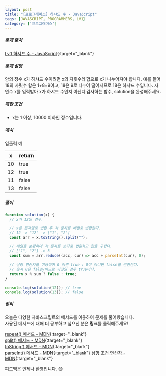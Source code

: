 ```yaml
---
layout: post
title: "[프로그래머스] 하샤드 수 - JavaScript"
tags: [JAVASCRIPT, PROGRAMMERS, LV1]
category: ['프로그래머스']
---
```


##### 문제 출처

[Lv.1 하샤드 수 - JavaScript](https://programmers.co.kr/learn/courses/30/lessons/12947?language=javascript){:target="\_blank"}

##### 문제 설명

양의 정수 x가 하샤드 수이려면 x의 자릿수의 합으로 x가 나누어져야 합니다. 예를 들어 18의 자릿수 합은 1+8=9이고, 18은 9로 나누어 떨어지므로 18은 하샤드 수입니다. 자연수 x를 입력받아 x가 하샤드 수인지 아닌지 검사하는 함수, solution을 완성해주세요.

##### 제한 조건

- x는 1 이상, 10000 이하인 정수입니다.

##### 예시

입출력 예

| x   | return |
| --- | ------ |
| 10  | true   |
| 12  | true   |
| 11  | false  |
| 13  | false  |

##### 풀이

```javascript
function solution(x) {
  // x가 12일 경우.

  // x를 문자열로 변환 후 각 문자를 배열로 변환한다.
  // 12 -> "12" -> ["1", "2"]
  const arr = x.toString().split("");

  // 배열을 순환하며 각 문자를 숫자로 변환하고 합을 구한다.
  // ["1", "2"] -> 3
  const sum = arr.reduce((acc, cur) => acc + parseInt(cur), 0);

  // 삼항 연산자를 이용하여 0 이면 true / 0이 아니면 false를 반환한다.
  // 숫자 0은 falsy이므로 거짓일 경우 true이다.
  return x % sum ? false : true;
}

console.log(solution(12)); // true
console.log(solution(13)); // false
```

##### 정리

오늘은 다양한 자바스크립트의 메서드를 이용하여 문제를 풀어봤습니다.<br />
사용된 메서드에 대해 더 공부하고 싶으신 분은 **링크**를 클릭해주세요!

[repeat() 메서드 - MDN](https://developer.mozilla.org/en-US/docs/Web/JavaScript/Reference/Global_Objects/String/repeat){:target="\_blank"}<br />
[split() 메서드 - MDN](https://developer.mozilla.org/ko/docs/Web/JavaScript/Reference/Global_Objects/String/split){:target="\_blank"}<br />
[toString() 메서드 - MDN](https://developer.mozilla.org/ko/docs/Web/JavaScript/Reference/Global_Objects/Number/toString){:target="\_blank"}<br />
[parseInt() 메서드 - MDN](https://developer.mozilla.org/ko/docs/Web/JavaScript/Reference/Global_Objects/parseInt){:target="\_blank"}
[삼항 조건 연산자 - MDN](https://developer.mozilla.org/ko/docs/Web/JavaScript/Reference/Operators/Conditional_Operator){:target="\_blank"}

피드백은 언제나 환영입니다. 😊
